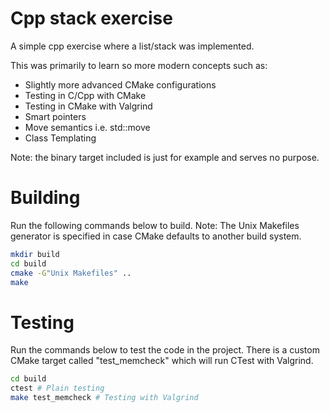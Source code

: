 # Cpp stack exercise

A simple cpp exercise where a list/stack was implemented.

This was primarily to learn so more modern concepts such as:

- Slightly more advanced CMake configurations
- Testing in C/Cpp with CMake
- Testing in CMake with Valgrind
- Smart pointers
- Move semantics i.e. std::move
- Class Templating

Note: the binary target included is just for example and serves no purpose.

# Building

Run the following commands below to build.
Note: The Unix Makefiles generator is specified in case CMake defaults to another build system.

```sh
mkdir build
cd build
cmake -G"Unix Makefiles" ..
make
```

# Testing

Run the commands below to test the code in the project.
There is a custom CMake target called "test_memcheck" which will run CTest with Valgrind.

```sh
cd build
ctest # Plain testing
make test_memcheck # Testing with Valgrind
```
